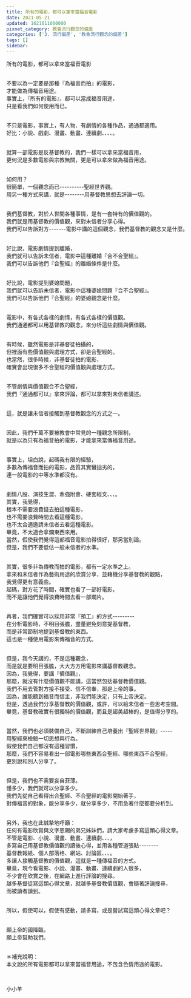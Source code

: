 ```yaml
---
title: 所有的電影，都可以拿來當福音電影
date: 2021-05-21
updated: 1621611000000
pixnet_category: 教會流行觀念的偏差
categories: ['3. 流行偏差', '教會流行觀念的偏差']
tags: []
sidebar: 
---
```


<p>所有的電影，都可以拿來當福音電影</p>
<p><br/>
不要以為一定要是那種『為福音而拍』的電影，<br/>
才能做為傳福音用途。<br/>
事實上，『所有的電影』，都可以當成福音用途，<br/>
只是看我們如何使用而已。</p>
<p><br/>
不只是電影，事實上，有人物、有劇情的各種作品，通通都適用。<br/>
好比：小說、戲劇、漫畫、動畫、連續劇、、、、。</p>
<p><br/>
就算一部電影是反基督教的，我們一樣可以拿來當福音用，<br/>
更何況是多數電影與宗教無關，更是可以拿來做為福音用途。</p>
<p><br/>
如何用？<br/>
很簡單，一個觀念而已----------聖經世界觀。<br/>
用另一種方式來講，就是--------用基督教思想去評論一切。</p>
<p><br/>
我們基督教，對於人世間各種事情，是有一套特有的價值觀的。<br/>
我們就是用基督教的價值觀，來對未信者分享心得。<br/>
我們可以告訴對方-------電影中講的這個觀念，我們基督教的觀念又是什麼。</p>
<p><br/>
好比說，電影劇情提到離婚，<br/>
我們就可以告訴未信者，電影中這種離婚『合不合聖經』。<br/>
我們可以告訴他們『合聖經』的離婚條件是什麼。</p>
<p><br/>
好比說，電影提到婆媳問題，<br/>
我們就可以告訴未信者，電影中這種婆媳問題『合不合聖經』。<br/>
我們可以告訴他們『合聖經』的婆媳觀念是什麼。</p>
<p><br/>
電影中，有各式各樣的劇情，有各式各樣的價值觀。<br/>
我們通通都可以用基督教的觀念，來分析這些劇情與價值觀。</p>
<p><br/>
有時候，雖然電影是非基督徒拍攝的，<br/>
但裡面有些價值觀與處理方式，卻是合聖經的。<br/>
也當然，很多時候，非基督徒拍的電影，<br/>
確實會出現很多不合聖經的價值觀與處理方式。</p>
<p><br/>
不管劇情與價值觀合不合聖經，<br/>
我們『通通都可以』拿來評論，都可以拿來對未信者講述。</p>
<p><br/>
這，就是讓未信者接觸到基督教觀念的方式之一。</p>
<p><br/>
因此，我們千萬不要被教會中常見的一種觀念所限制，<br/>
就是以為只有為福音拍的電影，才能拿來當傳福音用途。</p>
<p><br/>
事實上，坦白說，起碼我有限的經驗，<br/>
多數為傳福音而拍的電影，品質其實蠻拙劣的，<br/>
連一般電影的中等水準都沒有。</p>
<p><br/>
劇情八股、演技生澀、牽強附會、硬套經文、、、。<br/>
其實，我覺得，<br/>
根本不需要浪費錢去拍這種電影，<br/>
也不需要浪費時間去看這種電影，<br/>
也不太合適邀請未信者去看這種電影。<br/>
畢竟，不太適合拿爛東西來用。<br/>
當然，假使我們覺得這部福音電影拍得很好，那另當別論。<br/>
但是，我們不要低估一般未信者的水準。</p>
<p><br/>
其實，很多非為傳教而拍的電影，都有一定水準之上。<br/>
拿來和未信者作為藝術用途的欣賞分享，並藉機分享基督教的觀點，<br/>
我覺得更有意義些。<br/>
起碼，對方花了時間，確實也看了一部好電影，<br/>
而不是讓他們覺得浪費時間去看一部爛片。</p>
<p><br/>
再者，我們確實可以採用非常『預工』的方式---------<br/>
在分析電影時，不明目張膽，盡量避免刻意提基督教，<br/>
而是非常節制地提到基督教的東西。<br/>
這也是一種使用電影來傳福音的方式。</p>
<p><br/>
但是，我今天講的，不是這種觀念，<br/>
而是就是要明目張膽，大大方方用電影來講基督教觀念。<br/>
因為，我覺得，要講『價值觀』，<br/>
那麼，就沒有什麼價值觀不能講，這當然包括基督教價值觀。<br/>
我們不用去管對方接不接受、信不信奉，那是上帝的事。<br/>
因為，誰能聽到福音而信主，非我們能決定，只有上帝決定。<br/>
但是，透過我們分享基督教的價值觀，或許，可以給未信者一些思考空間。<br/>
畢竟，基督教確實有很獨特的價值觀，而且是超美超棒的，是值得分享的。</p>
<p><br/>
當然，我們也必須裝備自己，不斷訓練自己培養出『聖經世界觀』-----<br/>
用聖經來檢驗一切思想與行為。<br/>
假使我們自己都沒有這種習慣，<br/>
那麼，我們不容易看出一部電影哪些東西合聖經、哪些東西不合聖經，<br/>
更別說和別人分享了。</p>
<p><br/>
但是，我們也不需要妄自菲薄。<br/>
懂多少，我們就可以分享多少。<br/>
我們先從自己看得出合聖經、不合聖經的電影開始著手，<br/>
對傳福音的對象，能分享多少，就分享多少，不用急著什麼都要分析到。</p>
<p><br/>
另外，我也在此誠摯地呼籲：<br/>
任何有電影欣賞與文字恩賜的弟兄姊妹們，請大家考慮多寫這類心得文章。<br/>
不管是電影、小說、漫畫、動畫、連續劇、、、，<br/>
多寫自己用基督教價值觀的讀後心得，並用各種管道張貼--------<br/>
基督教報紙、個人部落格、網站、討論區、、、。<br/>
多讓人接觸基督教的價值觀，這就是一種傳福音的方式。<br/>
畢竟，現今看電影、小說、漫畫、動畫、連續劇的人很多，<br/>
不少會在欣賞之後，在網路上進行評論的搜尋。<br/>
越多基督徒寫這類心得文章，就越多基督教價值觀，會隨著評論搜尋，<br/>
而被讀者讀到。</p>
<p><br/>
所以，假使可以，假使有感動，請多寫，或是嘗試寫這類心得文章吧？</p>
<p><br/>
願上帝的國降臨，<br/>
願上帝幫助我們。</p>
<p><br/>
＊補充說明：<br/>
本文說的所有電影都可以拿來當福音用途，不包含色情用途的電影。</p>
<p> </p>
<p>小小羊</p>
